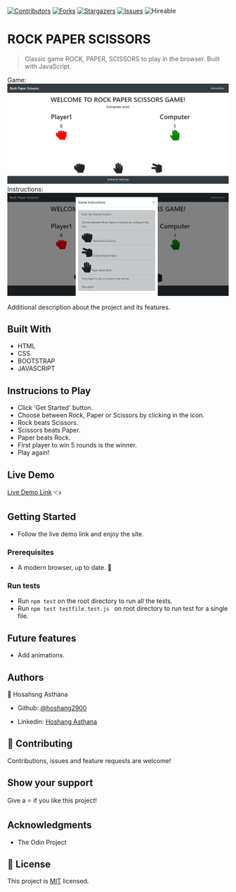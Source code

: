 <!--
*** Thanks for checking out this README Template. If you have a suggestion that would
*** make this better, please fork the repo and create a pull request or simply open
*** an issue with the tag "enhancement".
*** Thanks again! Now go create something AMAZING! :D
-->

<!-- PROJECT SHIELDS -->
<!--
*** I'm using markdown "reference style" links for readability.
*** Reference links are enclosed in brackets [ ] instead of parentheses ( ).
*** See the bottom of this document for the declaration of the reference variables
*** for contributors-url, forks-url, etc. This is an optional, concise syntax you may use.
*** https://www.markdownguide.org/basic-syntax/#reference-style-links
-->
[![Contributors][contributors-shield]][contributors-url]
[![Forks][forks-shield]][forks-url]
[![Stargazers][stars-shield]][stars-url]
[![Issues][issues-shield]][issues-url]
![Hireable](https://cdn.rawgit.com/hiendv/hireable/master/styles/default/yes.svg)

# ROCK PAPER SCISSORS

> Classic game ROCK, PAPER, SCISSORS to play in the browser. Built with JavaScript.

Game:
![screenshot](./assets/screenshot1.png)
Instructions:
![screenshot](./assets/screenshot2.png)

Additional description about the project and its features.

## Built With

- HTML
- CSS
- BOOTSTRAP
- JAVASCRIPT

## Instrucions to Play

- Click 'Get Started' button.
- Choose between Rock, Paper or Scissors by clicking in the icon.
- Rock beats Scissors.
- Scissors beats Paper.
- Paper beats Rock.
- First player to win 5 rounds is the winner.
- Play again!

## Live Demo

[Live Demo Link](https://javitocor.github.io/Rock-Paper-Scissors-JS/) :point_left:

## Getting Started
- Follow the live demo link and enjoy the site.

### Prerequisites

- A modern browser, up to date.  :muscle:

### Run tests

- Run ```npm test``` on the root directory to run all the tests.
- Run ```npm test testfile.test.js ``` on root directory to run test for a single file.

## Future features

- Add animations.

## Authors

👤 Hosahsng Asthana
- Github: [@hoshang2900](https://github.com/hoshangasthana)

- Linkedin: [Hoshang Asthana](https://www.linkedin.com/in/hoshangasthana/)

## 🤝 Contributing

Contributions, issues and feature requests are welcome!



## Show your support

Give a ⭐️ if you like this project!

## Acknowledgments

- The Odin Project

## 📝 License

This project is [MIT](lic.url) licensed.

<!-- MARKDOWN LINKS & IMAGES -->
<!-- https://www.markdownguide.org/basic-syntax/#reference-style-links -->
[contributors-shield]: https://img.shields.io/github/contributors/javitocor/Rock-Paper-Scissors-JS.svg?style=flat-square
[contributors-url]: https://github.com/javitocor/Rock-Paper-Scissors-JS/graphs/contributors
[forks-shield]: https://img.shields.io/github/forks/javitocor/Rock-Paper-Scissors-JS.svg?style=flat-square
[forks-url]: https://github.com/javitocor/Rock-Paper-Scissors-JS/network/members
[stars-shield]: https://img.shields.io/github/stars/javitocor/Rock-Paper-Scissors-JS.svg?style=flat-square
[stars-url]: https://github.com/javitocor/Rock-Paper-Scissors-JS/stargazers
[issues-shield]: https://img.shields.io/github/issues/javitocor/Rock-Paper-Scissors-JS.svg?style=flat-square
[issues-url]: https://github.com/javitocor/Rock-Paper-Scissors-JS/issues
